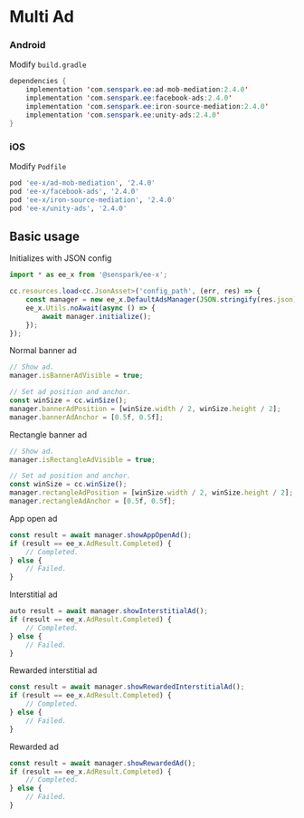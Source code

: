 # Multi Ad
### Android
Modify `build.gradle`
```java
dependencies {
    implementation 'com.senspark.ee:ad-mob-mediation:2.4.0'
    implementation 'com.senspark.ee:facebook-ads:2.4.0'
    implementation 'com.senspark.ee:iron-source-mediation:2.4.0'
    implementation 'com.senspark.ee:unity-ads:2.4.0'
}
```

### iOS
Modify `Podfile`
```ruby
pod 'ee-x/ad-mob-mediation', '2.4.0'
pod 'ee-x/facebook-ads', '2.4.0'
pod 'ee-x/iron-source-mediation', '2.4.0'
pod 'ee-x/unity-ads', '2.4.0'
```

## Basic usage
Initializes with JSON config
```ts
import * as ee_x from '@senspark/ee-x';

cc.resources.load<cc.JsonAsset>('config_path', (err, res) => {
    const manager = new ee_x.DefaultAdsManager(JSON.stringify(res.json));
    ee_x.Utils.noAwait(async () => {
        await manager.initialize();
    });
});
```

Normal banner ad
```ts
// Show ad.
manager.isBannerAdVisible = true;

// Set ad position and anchor.
const winSize = cc.winSize();
manager.bannerAdPosition = [winSize.width / 2, winSize.height / 2];
manager.bannerAdAnchor = [0.5f, 0.5f];
```

Rectangle banner ad
```ts
// Show ad.
manager.isRectangleAdVisible = true;

// Set ad position and anchor.
const winSize = cc.winSize();
manager.rectangleAdPosition = [winSize.width / 2, winSize.height / 2];
manager.rectangleAdAnchor = [0.5f, 0.5f];
```

App open ad
```ts
const result = await manager.showAppOpenAd();
if (result == ee_x.AdResult.Completed) {
    // Completed.
} else {
    // Failed.
}
```

Interstitial ad
```ts
auto result = await manager.showInterstitialAd();
if (result == ee_x.AdResult.Completed) {
    // Completed.
} else {
    // Failed.
}
```

Rewarded interstitial ad
```ts
const result = await manager.showRewardedInterstitialAd();
if (result == ee_x.AdResult.Completed) {
    // Completed.
} else {
    // Failed.
}
```

Rewarded ad
```ts
const result = await manager.showRewardedAd();
if (result == ee_x.AdResult.Completed) {
    // Completed.
} else {
    // Failed.
}
```